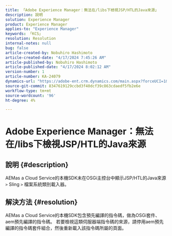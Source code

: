 ```yaml
---
title: 「Adobe Experience Manager：無法在/libs下檢視JSP/HTL的Java來源」
description: 說明
solution: Experience Manager
product: Experience Manager
applies-to: "Experience Manager"
keywords: 「KCS」
resolution: Resolution
internal-notes: null
bug: false
article-created-by: Nobuhiro Hashimoto
article-created-date: "4/17/2024 7:45:26 AM"
article-published-by: Nobuhiro Hashimoto
article-published-date: "4/17/2024 8:02:12 AM"
version-number: 1
article-number: KA-24079
dynamics-url: "https://adobe-ent.crm.dynamics.com/main.aspx?forceUCI=1&pagetype=entityrecord&etn=knowledgearticle&id=6629476e-8efc-ee11-a1fe-6045bd045872"
source-git-commit: 8347619129ccbd3f40dcf39c863cdaedf5fb2e6e
workflow-type: tm+mt
source-wordcount: '96'
ht-degree: 4%

---
```


# Adobe Experience Manager：無法在/libs下檢視JSP/HTL的Java來源

## 說明 {#description}

AEMas a Cloud Service的本機SDK未在OSGi主控台中顯示JSP/HTL的Java來源 `>`  Sling `>`  檔案系統類別載入器。

## 解決方法 {#resolution}


AEMas a Cloud Service的本機SDK包含預先編譯的指令碼，做為OSGi套件、aem預先編譯的指令碼。 若要檢視這類伺服器端指令碼的來源，請停用aem預先編譯的指令碼套件組合，然後重新載入該指令碼所屬的頁面。
